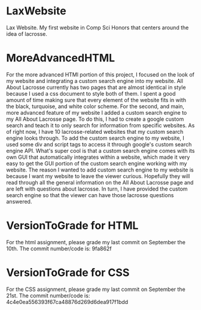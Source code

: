 # LaxWebsite
Lax Website. My first website in Comp Sci Honors that centers around the idea of lacrosse.

# MoreAdvancedHTML
For the more advanced HTMl portion of this project, I focused on the look of my website and integrating a custom search engine into my website. All About Lacrosse currently has two pages that are almost identical in style because I used a css document to style both of them. I spent a good amount of time making sure that every element of the website fits in with the black, turquoise, and white color scheme. For the second, and main, more advanced feature of my website I added a custom search engine to my All About Lacrosse page. To do this, I had to create a google custom search and teach it to only search for information from specific websites. As of right now, I have 10 lacrosse-related websites that my custom search engine looks through. To add the custom search engine to my website, I used some div and script tags to access it through google's custom search engine API. What's super cool is that a custom search engine comes with its own GUI that automatically integrates within a website, which made it very easy to get the GUI portion of the custom search engine working with my website. The reason I wanted to add custom search engine to my website is because I want my website to leave the viewer curious. Hopefully they will read through all the general information on the All About Lacrosse page and are left with questions about lacrosse. In turn, I have provided the custom search engine so that the viewer can have those lacrosse questions answered.

# VersionToGrade for HTML
For the html assignment, please grade my last commit on September the 10th. The commit number/code is: 9fa862f

# VersionToGrade for CSS
For the CSS assignment, please grade my last commit on September the 21st. The commit number/code is: 4c4e0ea556393f67ca48876d269d6dea917f1bdd
